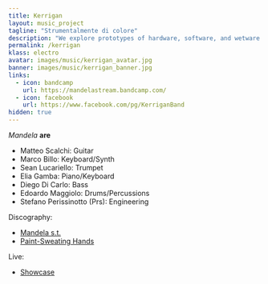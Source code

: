 ```yaml
---
title: Kerrigan
layout: music_project
tagline: "Strumentalmente di colore"
description: "We explore prototypes of hardware, software, and wetware in the design of a practical water quality sensors."
permalink: /kerrigan
klass: electro
avatar: images/music/kerrigan_avatar.jpg
banner: images/music/kerrigan_banner.jpg
links:
  - icon: bandcamp
    url: https://mandelastream.bandcamp.com/
  - icon: facebook
    url: https://www.facebook.com/pg/KerriganBand
hidden: true
---
```


*Mandela* **are**
- Matteo Scalchi: Guitar
- Marco Billo: Keyboard/Synth
- Sean Lucariello: Trumpet
- Elia Gamba: Piano/Keyboard
- Diego Di Carlo: Bass
- Edoardo Maggiolo: Drums/Percussions
- Stefano Perissinotto (Prs): Engineering


Discography:
- [Mandela s.t.](https://mandelastream.bandcamp.com/album/mandela-4)
- [Paint-Sweating Hands](https://mandelastream.bandcamp.com/album/paint-sweating-hands)

Live:
- [Showcase](https://www.youtube.com/watch?v=b2UOrDglSbQ)